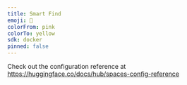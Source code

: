 ```yaml
---
title: Smart Find
emoji: 👀
colorFrom: pink
colorTo: yellow
sdk: docker
pinned: false
---
```


Check out the configuration reference at https://huggingface.co/docs/hub/spaces-config-reference
